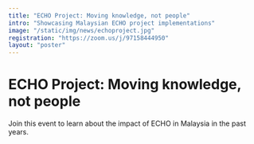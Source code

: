 ```yaml
---
title: "ECHO Project: Moving knowledge, not people"
intro: "Showcasing Malaysian ECHO project implementations"
image: "/static/img/news/echoproject.jpg"
registration: "https://zoom.us/j/97158444950"
layout: "poster"
---
```


# ECHO Project: Moving knowledge, not people


Join this event to learn about the impact of ECHO in Malaysia in the past years.

